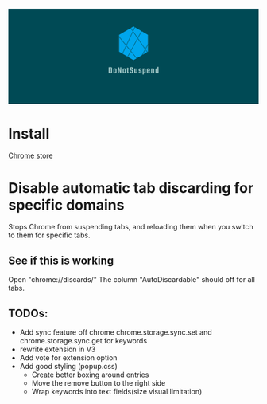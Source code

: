 ![DoNotSuspend logo](https://github.com/MartinWie/DoNotSuspend/blob/master/DoNotSuspend_logo.png)

# Install
[Chrome store](https://chrome.google.com/webstore/detail/piohlfbmepkepkoiacedlalbmbkjfphc)


# Disable automatic tab discarding for specific domains
Stops Chrome from suspending tabs, and reloading them when you switch to them for specific tabs.


## See if this is working
Open "chrome://discards/" 
The column "AutoDiscardable" should off for all tabs.


## TODOs: 
- Add sync feature off chrome chrome.storage.sync.set and chrome.storage.sync.get for keywords
- rewrite extension in V3
- Add vote for extension option
- Add good styling (popup.css)
    - Create better boxing around entries
    - Move the remove button to the right side
    - Wrap keywords into text fields(size visual limitation)
